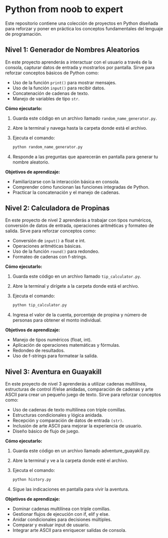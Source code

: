 # Python from noob to expert

Este repositorio contiene  una colección de proyectos en Python diseñada para reforzar y poner en práctica los conceptos fundamentales del lenguaje de programación.

## Nivel 1: Generador de Nombres Aleatorios

En este proyecto aprenderás a interactuar con el usuario a través de la consola, capturar datos de entrada y mostrarlos por pantalla. Sirve para reforzar conceptos básicos de Python como:

* Uso de la función `print()` para mostrar mensajes.
* Uso de la función `input()` para recibir datos.
* Concatenación de cadenas de texto.
* Manejo de variables de tipo `str`.

**Cómo ejecutarlo:**

1. Guarda este código en un archivo llamado `random_name_generator.py`.
2. Abre la terminal y navega hasta la carpeta donde está el archivo.
3. Ejecuta el comando:

   ```bash
   python random_name_generator.py
   ```
4. Responde a las preguntas que aparecerán en pantalla para generar tu nombre aleatorio.

**Objetivos de aprendizaje:**

* Familiarizarse con la interacción básica en consola.
* Comprender cómo funcionan las funciones integradas de Python.
* Practicar la concatenación y el manejo de cadenas.

## Nivel 2: Calculadora de Propinas

En este proyecto de nivel 2 aprenderás a trabajar con tipos numéricos, conversión de datos de entrada, operaciones aritméticas y formateo de salida. Sirve para reforzar conceptos como:

* Conversión de `input()` a float e int.
* Operaciones aritméticas básicas.
* Uso de la función `round()` para redondeo.
* Formateo de cadenas con f-strings.

**Cómo ejecutarlo:**

1. Guarda este código en un archivo llamado `tip_calculator.py`.
2. Abre la terminal y dirígete a la carpeta donde está el archivo.
3. Ejecuta el comando:

   ```bash
   python tip_calculator.py
   ```

4. Ingresa el valor de la cuenta, porcentaje de propina y número de personas para obtener el monto individual.

**Objetivos de aprendizaje:**

* Manejo de tipos numéricos (float, int).
* Aplicación de operaciones matemáticas y fórmulas.
* Redondeo de resultados.
* Uso de f-strings para formatear la salida.

## Nivel 3: Aventura en Guayakill

En este proyecto de nivel 3 aprenderás a utilizar cadenas multilínea, estructuras de control if/else anidadas, comparación de cadenas y arte ASCII para crear un pequeño juego de texto. Sirve para reforzar conceptos como:

* Uso de cadenas de texto multilínea con triple comillas.
* Estructuras condicionales y lógica anidada.
* Recepción y comparación de datos de entrada `(str)`.
* Inclusión de arte ASCII para mejorar la experiencia de usuario.
* Diseño básico de flujo de juego.

**Cómo ejecutarlo:**

1. Guarda este código en un archivo llamado adventure_guayakill.py.
2. Abre la terminal y ve a la carpeta donde esté el archivo.
3. Ejecuta el comando:

   ```bash
   python history.py
   ```
4. Sigue las indicaciones en pantalla para vivir la aventura.

**Objetivos de aprendizaje:**

* Dominar cadenas multilínea con triple comillas.
* Gestionar flujos de ejecución con if, elif y else.
* Anidar condicionales para decisiones múltiples.
* Comparar y evaluar input de usuario.
* Integrar arte ASCII para enriquecer salidas de consola.

